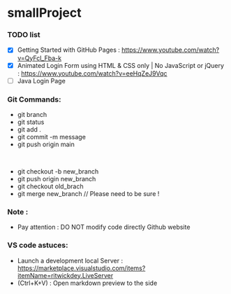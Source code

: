 # smallProject

### TODO list

- [x] Getting Started with GitHub Pages : https://www.youtube.com/watch?v=QyFcl_Fba-k
- [x] Animated Login Form using HTML & CSS only | No JavaScript or jQuery : https://www.youtube.com/watch?v=eeHqZeJ9Vqc 
- [ ] Java Login Page

### Git Commands:
- git branch
- git status
- git add .
- git commit -m message
- git push origin main 

<br /> 

- git checkout -b new_branch
- git push origin new_branch
- git checkout old_brach 
- git merge new_branch              // Please need to be sure !
### Note :
- Pay attention : DO NOT modify code directly Github website

### VS code astuces:
- Launch a development local Server : https://marketplace.visualstudio.com/items?itemName=ritwickdey.LiveServer 
- (Ctrl+K+V) : Open markdown preview to the side